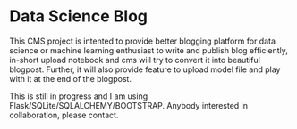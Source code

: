# Data Science Blog

This CMS project is intented to provide better blogging platform for data science or machine learning enthusiast to write and publish blog efficiently, in-short upload notebook and cms will try to convert it into beautiful blogpost. Further, it will also provide feature to upload model file and play with it at the end of the blogpost.

This is still in progress and I am using Flask/SQLite/SQLALCHEMY/BOOTSTRAP. Anybody interested in collaboration, please contact. 

